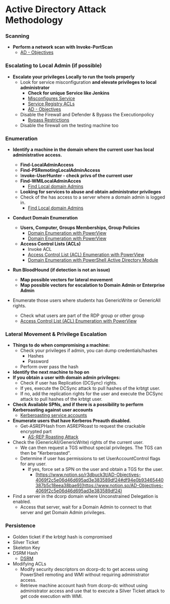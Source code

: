 # Active Directory Attack Methodology

### Scanning

- **Perform a network scan with Invoke-PortScan**
    - [AD - Objectives](https://www.notion.so/AD-Objectives-4069f2c5e06d46d695ad3e383589df24)

### Escalating to Local Admin (if possible)

- **Escalate your privileges Locally to run the tools properly**
    - Look for service misconfiguration **and elevate privileges to local administrator**
        - **Check for unique Service like Jenkins**
        - [Misconfigures Service ](https://www.notion.so/Misconfigures-Service-53cececd97f24f95852d109bbb7fac85)
        - [Service Registry ACLs](https://www.notion.so/Service-Registry-ACLs-121aad23baf942058300775a37fae13f)
        - [AD - Objectives](https://www.notion.so/AD-Objectives-4069f2c5e06d46d695ad3e383589df24)
    - Disable the Firewall and Defender & Bypass the Executionpolicy
        - [Bypass Restrictions ](https://www.notion.so/Bypass-Restrictions-2ed81ac369694d499ee2bf64ef32e50c)
    - Disable the firewall om the testing machine too

### Enumeration

- **Identify a machine in the domain where the current user has local administrative access.**
    - **Find-LocalAdminAccess**
    - **Find-PSRemotingLocalAdminAccess**
    - I**nvoke-UserHunter - check privs of the current user**
    - **Find-WMILocalAdminAcces**
        - [Find Local domain Admins ](https://www.notion.so/Find-Local-domain-Admins-20937936f81b4ab49356faa12c9de3cb)
    - **Looking for services to abuse and obtain administrator privileges**
    - Check of the has access to a server where a domain admin is logged in.
        - [Find Local domain Admins ](https://www.notion.so/Find-Local-domain-Admins-20937936f81b4ab49356faa12c9de3cb)
- **Conduct Domain Enumeration**
    - **Users, Computer, Groups Memberships, Group Policies**
        - [Domain Enumeration with PowerView](https://www.notion.so/Domain-Enumeration-with-PowerView-1a4ee693c4514f48bf9b54688a56aaed)
        - [Domain Enumeration with PowerView](https://www.notion.so/Domain-Enumeration-with-PowerView-1a4ee693c4514f48bf9b54688a56aaed)
    - **Access Control Lists (ACLs)**
        - Invoke ACL
        - [Access Control List (ACL) Enumeration with PowerView](https://www.notion.so/Access-Control-List-ACL-Enumeration-with-PowerView-c59e7a54b0c342d9a08008e04147b344)
        - [Domain Enumeration with PowerShell Active Directory Module](https://www.notion.so/Domain-Enumeration-with-PowerShell-Active-Directory-Module-a6d901bd09ce46f9a4be4bcb85b9d6df)

- **Run BloodHound (if detection is not an issue)**
    - **Map possible vectors for lateral movement**
    - **Map possible vectors for escalation to Domain Admin or Enterprise Admin**

- Enumerate those users where studentx has GenericWrite or GenericAll rights.
    - Check what users are part of the RDP group or other group
    - [Access Control List (ACL) Enumeration with PowerView](https://www.notion.so/Access-Control-List-ACL-Enumeration-with-PowerView-c59e7a54b0c342d9a08008e04147b344)

### Lateral Movement & Privilege Escalation

- **Things to do when compromising a machine:**
    - Check your privileges if admin, you can dump credentials/hashes
        - Hashes
        - Password
    - Perform over pass the hash
- **Identify the next machine to hop on**
- **If you obtain a user with domain admin privileges:**
    - Check if user has Replication (DCSync) rights.
    - If yes, execute the DCSync attack to pull hashes of the krbtgt user.
    - If no, add the replication rights for the user and execute the DCSync attack to pull hashes of the krbtgt user.
- **Check Available SPNs, and if there is a possibility to perform Kerberoasting against user accounts**
    - [Kerberoasting service accounts ](https://www.notion.so/Kerberoasting-service-accounts-53ed72f817ba4f248a4c2e60d1ae70c2)
- **Enumerate users that have Kerberos Preauth disabled.**
    - Get-ASREPHash from ASREPRoast to request the crackable encrypted part
        - [AS-REP Roasting Attack ](https://www.notion.so/AS-REP-Roasting-Attack-44559794040f4116b29c6bdd21021e50)
- Check the (GenericAll/GenericWrite) rights of the current user.
    - We can then request a TGS without special privileges. The TGS can then
    be "Kerberoasted".
    - Determine if user has permissions to set UserAccountControl flags for any user.
        - If yes, force set a SPN on the user and obtain a TGS for the user.
            - [https://www.notion.so/r3dbuck3t/AD-Objectives-4069f2c5e06d46d695ad3e383589df24#df94e0b93465440387b5c18eea38bae9](https://www.notion.so/AD-Objectives-4069f2c5e06d46d695ad3e383589df24)
- Find a server in the dcorp domain where Unconstrained Delegation is enabled.
    - Access that server, wait for a Domain Admin to connect to that server and get Domain Admin
    privileges.

### Persistence

- Golden ticket if the krbtgt hash is compromised
- Silver Ticket
- Skeleton Key
- DSRM Hash
    - [DSRM](https://www.notion.so/DSRM-6df87d44ef9e4dcaa874e03aa455b454)
- Modifying ACLs
    - Modify security descriptors on dcorp-dc to get access using PowerShell remoting and WMI
    without requiring administrator access.
    - Retrieve machine account hash from dcorp-dc without using administrator access and use that
    to execute a Silver Ticket attack to get code execution with WMI.
